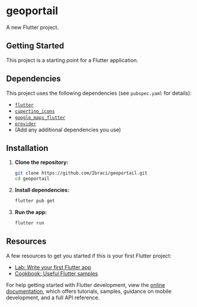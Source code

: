 # geoportail

A new Flutter project.

## Getting Started

This project is a starting point for a Flutter application.

## Dependencies

This project uses the following dependencies (see `pubspec.yaml` for details):

- [`flutter`](https://pub.dev/packages/flutter)
- [`cupertino_icons`](https://pub.dev/packages/cupertino_icons)
- [`google_maps_flutter`](https://pub.dev/packages/google_maps_flutter)
- [`provider`](https://pub.dev/packages/provider)
- (Add any additional dependencies you use)

## Installation

1. **Clone the repository:**

   ```sh
   git clone https://github.com/Ibraci/geoportail.git
   cd geoportail
   ```

2. **Install dependencies:**

   ```sh
   flutter pub get
   ```

3. **Run the app:**

   ```sh
   flutter run
   ```

## Resources

A few resources to get you started if this is your first Flutter project:

- [Lab: Write your first Flutter app](https://docs.flutter.dev/get-started/codelab)
- [Cookbook: Useful Flutter samples](https://docs.flutter.dev/cookbook)

For help getting started with Flutter development, view the
[online documentation](https://docs.flutter.dev/), which offers tutorials,
samples, guidance on mobile development, and a full API reference.
